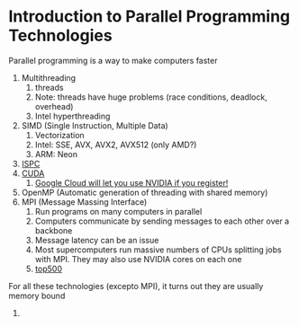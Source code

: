 # Introduction to Parallel Programming Technologies

Parallel programming is a way to make computers faster

1. Multithreading
   1. threads
   1. Note: threads have huge problems (race conditions, deadlock, overhead)
   1. Intel hyperthreading
1. SIMD (Single Instruction, Multiple Data)
   1. Vectorization
   1. Intel: SSE, AVX, AVX2, AVX512 (only AMD?)
   1. ARM: Neon
1. [ISPC](https://ispc.github.io)
1. [CUDA](https://developer.nvidia.com/cuda-downloads)
   1. [Google Cloud will let you use NVIDIA if you register!](https://cloud.google.com/gpu)
1. OpenMP (Automatic generation of threading with shared memory)
1. MPI (Message Massing Interface)
   1. Run programs on many computers in parallel
   1. Computers communicate by sending messages to each other over a backbone
   1. Message latency can be an issue
   1. Most supercomputers run massive numbers of CPUs splitting jobs with MPI. They may also use NVIDIA cores on each one
   1. [top500](https://www.top500.org/system/180047/)

For all these technologies (excepto MPI), it turns out they are usually memory bound

1. 
